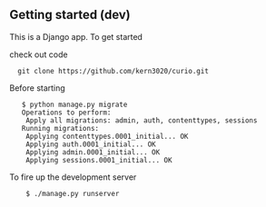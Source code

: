 ## Getting started (dev)

This is a Django app. To get started

check out code 

      git clone https://github.com/kern3020/curio.git

Before starting 

       $ python manage.py migrate
       Operations to perform:
        Apply all migrations: admin, auth, contenttypes, sessions
       Running migrations:
        Applying contenttypes.0001_initial... OK
        Applying auth.0001_initial... OK
        Applying admin.0001_initial... OK
        Applying sessions.0001_initial... OK

To fire up the development server
  
        $ ./manage.py runserver 
